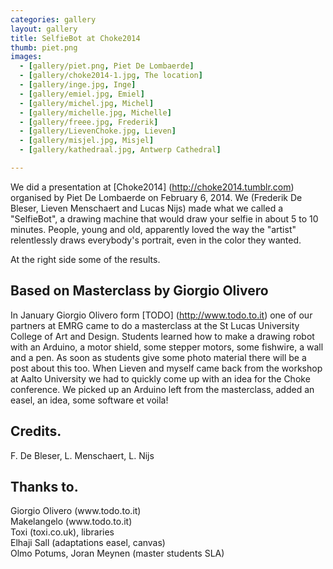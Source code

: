 ```yaml
---
categories: gallery
layout: gallery
title: SelfieBot at Choke2014
thumb: piet.png
images:
  - [gallery/piet.png, Piet De Lombaerde]
  - [gallery/choke2014-1.jpg, The location]
  - [gallery/inge.jpg, Inge]
  - [gallery/emiel.jpg, Emiel]
  - [gallery/michel.jpg, Michel]
  - [gallery/michelle.jpg, Michelle]
  - [gallery/freee.jpg, Frederik]
  - [gallery/LievenChoke.jpg, Lieven]
  - [gallery/misjel.jpg, Misjel]
  - [gallery/kathedraal.jpg, Antwerp Cathedral]

---
```


We did a presentation at [Choke2014] (http://choke2014.tumblr.com) organised by Piet De Lombaerde on February 6, 2014. We (Frederik De Bleser, Lieven Menschaert and Lucas Nijs) made what we called a "SelfieBot", a drawing machine that would draw your selfie in about 5 to 10 minutes. People, young and old, apparently loved the way the "artist" relentlessly draws everybody's portrait, even in the color they wanted.

At the right side some of the results.

Based on Masterclass by Giorgio Olivero
------------------------------------------------

In January Giorgio Olivero form [TODO] (http://www.todo.to.it) one of our partners at EMRG came to do a masterclass at the St Lucas University College of Art and Design. Students learned how to make a drawing robot with an Arduino, a motor shield, some stepper motors, some fishwire, a wall and a pen. As soon as students give some photo material there will be a post about this too. When Lieven and myself came back from the workshop at Aalto University we had to quickly come up with an idea for the Choke conference. We picked up an Arduino left from the masterclass, added an easel, an idea, some software et voila!

Credits.
----------------------------
<div class="by">F. De Bleser, L. Menschaert, L. Nijs</div>

Thanks to.
----------------------------

<div class="by">Giorgio Olivero (www.todo.to.it)</div>
<div class="by">Makelangelo (www.todo.to.it)</div>
<div class="by">Toxi (toxi.co.uk), libraries</div>
<div class="by">Elhaji Sall (adaptations easel, canvas)</div>
<div class="by">Olmo Potums, Joran Meynen (master students SLA)</div>




